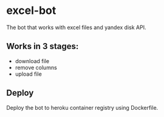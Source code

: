 # excel-bot

The bot that works with excel files and yandex disk API.

## Works in 3 stages:

- download file
- remove columns
- upload file

## Deploy

Deploy the bot to heroku container registry using Dockerfile. 

